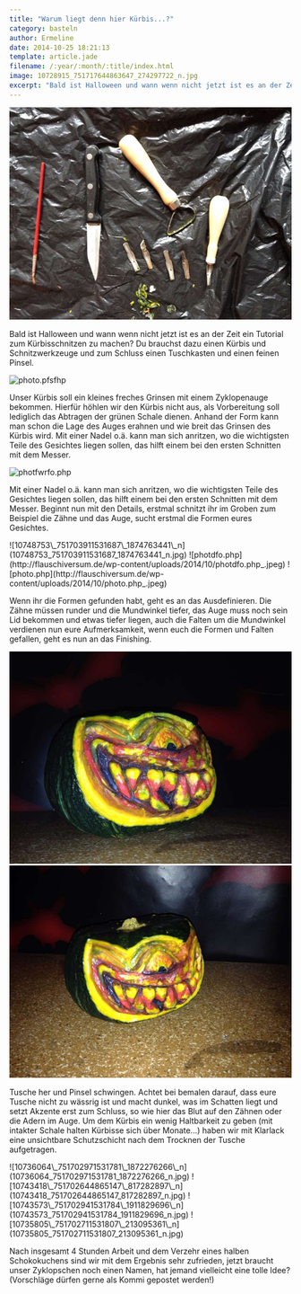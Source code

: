 ```yaml
---
title: "Warum liegt denn hier Kürbis...?"
category: basteln
author: Ermeline
date: 2014-10-25 18:21:13
template: article.jade
filename: /:year/:month/:title/index.html
image: 10728915_751717644863647_274297722_n.jpg
excerpt: "Bald ist Halloween und wann wenn nicht jetzt ist es an der Zeit ein Tutorial zum Kürbisschnitzen zu machen?"
---
```


![10728915\_751717644863647\_274297722\_n](10728915_751717644863647_274297722_n.jpg)

Bald ist Halloween und wann wenn nicht jetzt ist es an der Zeit ein Tutorial zum Kürbisschnitzen zu machen? Du brauchst dazu einen Kürbis und Schnitzwerkzeuge und zum Schluss einen Tuschkasten und einen feinen Pinsel.


![photo.pfsfhp](http://flauschiversum.de/wp-content/uploads/2014/10/photo.pfsfhp.jpeg)

Unser Kürbis soll ein kleines freches Grinsen mit einem Zyklopenauge bekommen. Hierfür höhlen wir den Kürbis nicht aus, als Vorbereitung soll lediglich das Abtragen der grünen Schale dienen. Anhand der Form kann man schon die Lage des Auges erahnen und wie breit das Grinsen des Kürbis wird. Mit einer Nadel o.ä. kann man sich anritzen, wo die wichtigsten Teile des Gesichtes liegen sollen, das hilft einem bei den ersten Schnitten mit dem Messer.


![photfwrfo.php](http://flauschiversum.de/wp-content/uploads/2014/10/photfwrfo.php_.jpeg)

Mit einer Nadel o.ä. kann man sich anritzen, wo die wichtigsten Teile des Gesichtes liegen sollen, das hilft einem bei den ersten Schnitten mit dem Messer. Beginnt nun mit den Details, erstmal schnitzt ihr im Groben zum Beispiel die Zähne und das Auge, sucht erstmal die Formen eures Gesichtes.


<div id='slides' class='slideshow'>
![10748753\_751703911531687\_1874763441\_n](10748753_751703911531687_1874763441_n.jpg)
![photdfo.php](http://flauschiversum.de/wp-content/uploads/2014/10/photdfo.php_.jpeg)
![photo.php](http://flauschiversum.de/wp-content/uploads/2014/10/photo.php_.jpeg)
</div>

Wenn ihr die Formen gefunden habt, geht es an das Ausdefinieren. Die Zähne müssen runder und die Mundwinkel tiefer, das Auge muss noch sein Lid bekommen und etwas tiefer liegen, auch die Falten um die Mundwinkel verdienen nun eure Aufmerksamkeit, wenn euch die Formen und Falten gefallen, geht es nun an das Finishing.  


![10743235\_751703334865078\_969585268\_n](10743235_751703334865078_969585268_n.jpg)
![10745096\_751703228198422\_1711476771\_n](10745096_751703228198422_1711476771_n.jpg)

Tusche her und Pinsel schwingen. Achtet bei bemalen darauf, dass eure Tusche nicht zu wässrig ist und macht dunkel, was im Schatten liegt und setzt Akzente erst zum Schluss, so wie hier das Blut auf den Zähnen oder die Adern im Auge. Um dem Kürbis ein wenig Haltbarkeit zu geben (mit intakter Schale halten Kürbisse sich über Monate...) haben wir mit Klarlack eine unsichtbare Schutzschicht nach dem Trocknen der Tusche aufgetragen.


<div id='slides' class='slideshow'>
![10736064\_751702971531781\_1872276266\_n](10736064_751702971531781_1872276266_n.jpg)
![10743418\_751702644865147\_817282897\_n](10743418_751702644865147_817282897_n.jpg)
![10743573\_751702941531784\_1911829696\_n](10743573_751702941531784_1911829696_n.jpg)
![10735805\_751702711531807\_213095361\_n](10735805_751702711531807_213095361_n.jpg)
</div>

Nach insgesamt 4 Stunden Arbeit und dem Verzehr eines halben Schokokuchens sind wir mit dem Ergebnis sehr zufrieden, jetzt braucht unser Zyklopschen noch einen Namen, hat jemand vielleicht eine tolle Idee? (Vorschläge dürfen gerne als Kommi gepostet werden!)
